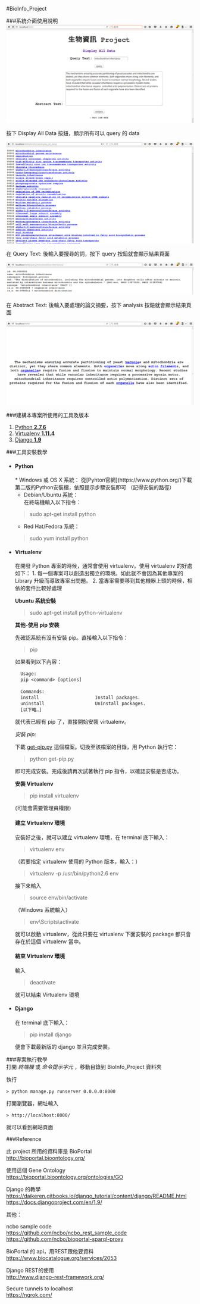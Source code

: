 #BioInfo_Project  
  
###系統介面使用說明  
![main page](https://raw.githubusercontent.com/Chienweichih/BioInfo_Project/master/snapshot/main.png)  
  
按下 Display All Data 按鈕，顯示所有可以 query 的 data  
  
![display all](https://raw.githubusercontent.com/Chienweichih/BioInfo_Project/master/snapshot/display_all.png)  
  
在 Query Text: 後輸入要搜尋的詞，按下 query 按鈕就會顯示結果頁面  
  
![query result](https://raw.githubusercontent.com/Chienweichih/BioInfo_Project/master/snapshot/query.png)  
  
在 Abstract Text: 後輸入要處理的論文摘要，按下 analysis 按鈕就會顯示結果頁面  
  
![abstract result](https://raw.githubusercontent.com/Chienweichih/BioInfo_Project/master/snapshot/abstract.png)  
  
###建構本專案所使用的工具及版本  
  
1. [Python **2.7.6**](#Python)  
2. [Virtualenv **1.11.4**](#Virtualenv)  
3. [Django **1.9**](#Django)  
  
###工具安裝教學  
* <h4 id="Python">Python</h4>  
	* Windows 或 OS X 系統：  
	從[Pyhton官網](https://www.python.org/)下載第二版的Python安裝檔，依照提示步驟安裝即可 （記得安裝的路徑）  
	  
	* Debian/Ubuntu 系統：  
	在終端機輸入以下指令：  
		  
	> sudo apt-get install python  
	  
	* Red Hat/Fedora 系統：  
		  
	> sudo yum install python  
  
* <h4 id="Virtualenv">Virtualenv</h4>  
	在開發 Python 專案的時候，通常會使用 virtualenv。使用 virtualenv 的好處如下：  
	1. 每一個專案可以創造出獨立的環境。如此就不會因為其他專案的 Library 升級而導致專案出問題。  
	2. 當專案需要移到其他機器上頭的時候，相依的套件比較好處理  
  
	**Ubuntu 系統安裝**  
	  
	> sudo apt-get install python-virtualenv  
	  
	  
	**其他-使用 pip 安裝**  
	  
	先確認系統有沒有安裝 pip。直接輸入以下指令：  
	  
	> pip  
	  
	如果看到以下內容：  
  
		Usage:  
		pip <command> [options]  
		  
		Commands:  
		install                     Install packages.  
		uninstall                   Uninstall packages.  
		[以下略…]  
  
	就代表已經有 pip 了，直接開始安裝 virtualenv。  
  
	*安裝 pip:*  
  
	下載 [get-pip.py](https://bootstrap.pypa.io/get-pip.py) 這個檔案。切換至該檔案的目錄，用 Python 執行它：  
  
	> python get-pip.py  
  
	即可完成安裝。完成後請再次試著執行 pip 指令，以確認安裝是否成功。  
	  
	**安裝 Virtualenv**  
	  
	> pip install virtualenv  
  
	(可能會需要管理員權限)  
  	
	<h4 id="Virtualenv">建立 Virtualenv 環境</h4>  
	安裝好之後，就可以建立 virtualenv 環境，在 terminal 底下輸入：  
  	
	> virtualenv env  
  
	（若要指定 virtualenv 使用的 Python 版本，輸入：）  
  
	> virtualenv -p /usr/bin/python2.6 env  
  
	接下來輸入  
  
	> source env/bin/activate  
  
	（Windows 系統輸入）  
  
	> env\Scripts\activate  
  
	就可以啟動 virtualenv，從此只要在 virtualenv 下面安裝的 package 都只會存在於這個 virtualenv 當中。  
  
	<h4>結束 Virtualenv 環境</h4>  
  
	輸入  
  
	> deactivate  
  
	就可以結束 Virtualenv 環境  
  
* <h4 id="Django">Django</h4>  
  
	在 terminal 底下輸入：  
  
	> pip install django  
  
	便會下載最新版的 django 並且完成安裝。  
  
###專案執行教學  
打開 *終端機* 或 *命令提示字元* ，移動目錄到 BioInfo_Project 資料夾  
  
執行  
  
	> python manage.py runserver 0.0.0.0:8000  
  
打開瀏覽器，網址輸入  
  
	> http://localhost:8000/  
  
就可以看到網站頁面  
  
###Reference  
  
此 project 所用的資料庫是 BioPortal  
http://bioportal.bioontology.org/  
  
使用這個 Gene Ontology  
https://bioportal.bioontology.org/ontologies/GO  
  
Django 的教學  
https://daikeren.gitbooks.io/django_tutorial/content/django/README.html  
https://docs.djangoproject.com/en/1.9/  
  
其他：  
  
ncbo sample code  
https://github.com/ncbo/ncbo_rest_sample_code  
https://github.com/ncbo/bioportal-sparql-proxy  
  
BioPortal 的 api，用REST跟他要資料  
https://www.biocatalogue.org/services/2053  
  
Django REST的使用  
http://www.django-rest-framework.org/  
  
Secure tunnels to localhost  
https://ngrok.com/  

